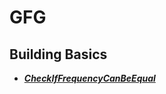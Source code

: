 # GFG

## Building Basics
   - ***[CheckIfFrequencyCanBeEqual](https://github.com/itzrn/GFG/blob/main/src/CheckIfFrequencyCanBeEqual.java)***
